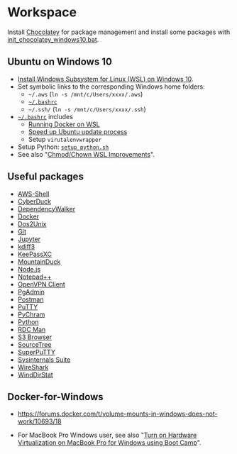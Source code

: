 # Workspace

Install [Chocolatey](https://chocolatey.org) for package management and install some packages with 
[init_chocolatey_windows10.bat](chocolatey/init_chocolatey_windows10.bat).

## Ubuntu on Windows 10

- [Install Windows Subsystem for Linux (WSL) on Windows 10](
  https://msdn.microsoft.com/en-au/commandline/wsl/install_guide).
- Set symbolic links to the corresponding Windows home folders:
  - `~/.aws`  (`ln -s /mnt/c/Users/xxxx/.aws`)
  - [`~/.bashrc`](ubuntu/.bashrc)
  - `~/.ssh/` (`ln -s /mnt/c/Users/xxxx/.ssh`)
- [`~/.bashrc`](ubuntu/.bashrc) includes
    - [Running Docker on WSL](
      https://davidburela.wordpress.com/2018/06/27/running-docker-on-wsl-windows-subsystem-for-linux/)
    - [Speed up Ubuntu update process](
      https://github.com/Microsoft/WSL/issues/2477)
    - Setup `virutalenvwrapper`
- Setup Python: [`setup_python.sh`](python/setup_python.sh)
- See also "[Chmod/Chown WSL Improvements](
  https://blogs.msdn.microsoft.com/commandline/2018/01/12/chmod-chown-wsl-improvements/)".

## Useful packages

- [AWS-Shell](https://github.com/awslabs/aws-shell)
- [CyberDuck](https://cyberduck.io)
- [DependencyWalker](http://www.dependencywalker.com)
- [Docker](https://docs.docker.com/docker-for-windows/install)
- [Dos2Unix](https://sourceforge.net/projects/dos2unix)
- [Git](https://git-scm.com/download/win)
- [Jupyter](http://jupyter.org/install.html)
- [kdiff3](http://kdiff3.sourceforge.net)
- [KeePassXC](https://keepassxc.org/download)
- [MountainDuck](https://mountainduck.io)
- [Node.js](https://nodejs.org)
- [Notepad++](https://notepad-plus-plus.org)
- [OpenVPN Client](https://openvpn.net/index.php/open-source/downloads.html)
- [PgAdmin](https://www.pgadmin.org/download)
- [Postman](https://www.getpostman.com/postman)
- [PuTTY](https://www.chiark.greenend.org.uk/~sgtatham/putty/latest.html)
- [PyChram](https://www.jetbrains.com/pycharm)
- [Python](https://www.python.org/downloads/windows)
- [RDC Man](https://www.microsoft.com/en-au/download/details.aspx?id=44989)
- [S3 Browser](http://s3browser.com)
- [SourceTree](https://www.sourcetreeapp.com)
- [SuperPuTTY](https://github.com/jimradford/superputty)
- [Sysinternals Suite](https://technet.microsoft.com/en-us/sysinternals/bb842062.aspx)
- [WireShark](https://www.wireshark.org/#download)
- [WindDirStat](https://windirstat.net)

## Docker-for-Windows

- https://forums.docker.com/t/volume-mounts-in-windows-does-not-work/10693/18

- For MacBook Pro Windows user, see also
  "[Turn on Hardware Virtualization on MacBook Pro for Windows using Boot Camp](
  https://apple.stackexchange.com/questions/120361/how-to-turn-on-hardware-virtualization-on-late-2013-macbook-pro-for-windows-8-1?)".
